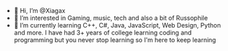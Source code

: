 - 👋 Hi, I’m @Xiagax
- 👀 I’m interested in Gaming, music, tech and also a bit of Russophile
- 🌱 I’m currently learning C++, C#, Java, JavaScript, Web Design, Python and more. I have had 3+ years of college learning coding and programming but you never stop learning so
I'm here to keep learning



